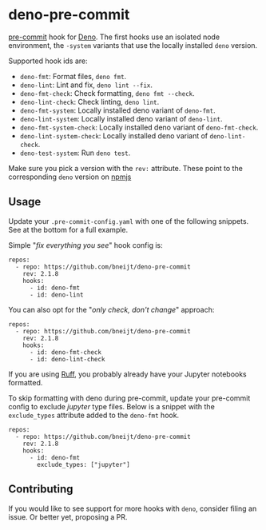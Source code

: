 # deno-pre-commit

[pre-commit](https://pre-commit.com/) hook for [Deno](https://deno.com/). The first hooks use an isolated node
environment, the `-system` variants that use the locally installed `deno` version.

Supported hook ids are:

- `deno-fmt`: Format files, `deno fmt`.
- `deno-lint`: Lint and fix, `deno lint --fix`.
- `deno-fmt-check`: Check formatting, `deno fmt --check`.
- `deno-lint-check`: Check linting, `deno lint`.
- `deno-fmt-system`: Locally installed deno variant of `deno-fmt`.
- `deno-lint-system`: Locally installed deno variant of `deno-lint`.
- `deno-fmt-system-check`: Locally installed deno variant of `deno-fmt-check`.
- `deno-lint-system-check`: Locally installed deno variant of `deno-lint-check`.
- `deno-test-system`: Run `deno test`.

Make sure you pick a version with the `rev:` attribute. These point to the corresponding `deno` version on
[npmjs](https://www.npmjs.com/package/deno)

## Usage

Update your `.pre-commit-config.yaml` with one of the following snippets. See at the bottom for a full example.

Simple "_fix everything you see_" hook config is:

```
repos:
  - repo: https://github.com/bneijt/deno-pre-commit
    rev: 2.1.8
    hooks:
      - id: deno-fmt
      - id: deno-lint
```

You can also opt for the "_only check, don't change_" approach:

```
repos:
  - repo: https://github.com/bneijt/deno-pre-commit
    rev: 2.1.8
    hooks:
      - id: deno-fmt-check
      - id: deno-lint-check
```

If you are using [Ruff](https://docs.astral.sh/ruff/), you probably already have your Jupyter notebooks formatted.

To skip formatting with deno during pre-commit, update your pre-commit config to exclude _jupyter_ type files. Below is
a snippet with the `exclude_types` attribute added to the `deno-fmt` hook.

```
repos:
  - repo: https://github.com/bneijt/deno-pre-commit
    rev: 2.1.8
    hooks:
      - id: deno-fmt
        exclude_types: ["jupyter"]
```

## Contributing

If you would like to see support for more hooks with `deno`, consider filing an issue. Or better yet, proposing a PR.
